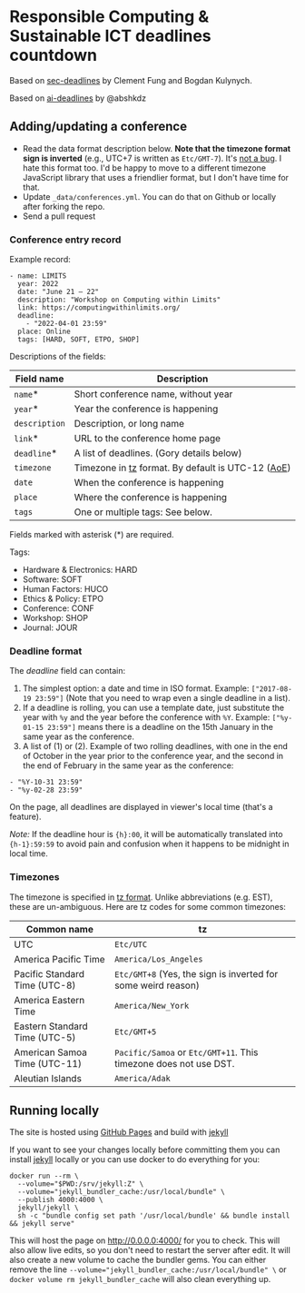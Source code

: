 # Responsible Computing & Sustainable ICT deadlines countdown

Based on [sec-deadlines](https://sec-deadlines.github.io/) by Clement Fung and Bogdan Kulynych.

Based on [ai-deadlines](https://aideadlin.es) by @abshkdz

## Adding/updating a conference

* Read the data format description below. **Note that the timezone format sign is inverted** (e.g., UTC+7 is written as `Etc/GMT-7`). It's [not a bug][0]. I hate this format too. I'd be happy to move to a different timezone JavaScript library that uses a friendlier format, but I don't have time for that.
* Update `_data/conferences.yml`. You can do that on Github or locally after forking the repo.
* Send a pull request

### Conference entry record

Example record:

```
- name: LIMITS
  year: 2022
  date: "June 21 – 22"
  description: "Workshop on Computing within Limits"
  link: https://computingwithinlimits.org/
  deadline:
    - "2022-04-01 23:59"
  place: Online
  tags: [HARD, SOFT, ETPO, SHOP]
```

Descriptions of the fields:

| Field name    | Description                                                 |
|---------------|-------------------------------------------------------------|
| `name`\*      | Short conference name, without year                         |
| `year`\*      | Year the conference is happening                            |
| `description` | Description, or long name                                   |
| `link`\*      | URL to the conference home page                             |
| `deadline`\*  | A list of deadlines. (Gory details below)                   |
| `timezone`    | Timezone in [tz][1] format. By default is UTC-12 ([AoE][2]) |
| `date`        | When the conference is happening                            |
| `place`       | Where the conference is happening                           |
| `tags`        | One or multiple tags: See below.                            |

Fields marked with asterisk (\*) are required.

Tags:

- Hardware & Electronics: HARD
- Software: SOFT
- Human Factors: HUCO
- Ethics & Policy: ETPO
- Conference: CONF
- Workshop: SHOP
- Journal: JOUR


### Deadline format

The *deadline* field can contain:

1. The simplest option: a date and time in ISO format. Example: `["2017-08-19 23:59"]` (Note that you need to wrap even a single deadline in a list).
2. If a deadline is rolling, you can use a template date, just substitute the
   year with `%y` and the year before the conference with `%Y`. Example:
   `["%y-01-15 23:59"]` means there is a deadline on the 15th January in the
   same year as the conference.
2. A list of (1) or (2). Example of two rolling deadlines, with one in the end
   of October in the year prior to the conference year, and the second in the
   end of February in the same year as the conference:
  ```
  - "%Y-10-31 23:59"
  - "%y-02-28 23:59"
  ```

On the page, all deadlines are displayed in viewer's local time (that's a feature).

*Note:* If the deadline hour is `{h}:00`, it will be automatically translated into `{h-1}:59:59` to avoid pain and confusion when it happens to be midnight in local time.

### Timezones

The timezone is specified in [tz format][1]. Unlike abbreviations (e.g. EST), these are un-ambiguous. Here are tz codes for some common timezones:

| Common name                   | tz                                                                 |
|-------------------------------|--------------------------------------------------------------------|
| UTC                           | `Etc/UTC`                                                          |
| America Pacific Time          | `America/Los_Angeles`                                              |
| Pacific Standard Time (UTC-8) | `Etc/GMT+8` (Yes, the sign is inverted for some weird reason)      |
| America Eastern Time          | `America/New_York`                                                 |
| Eastern Standard Time (UTC-5) | `Etc/GMT+5`                                                        |
| American Samoa Time (UTC-11)  | `Pacific/Samoa` or `Etc/GMT+11`. This timezone does not use DST.   |
| Aleutian Islands              | `America/Adak`                                                     |

[0]: https://momentjs.com/timezone/docs/#/zone-object/offset/
[1]: https://en.wikipedia.org/wiki/List_of_tz_database_time_zones
[2]: https://www.timeanddate.com/time/zones/aoe

## Running locally

The site is hosted using [GitHub Pages](https://docs.github.com/en/pages/setting-up-a-github-pages-site-with-jekyll) and build with [jekyll](https://jekyllrb.com/)

If you want to see your changes locally before committing them you can install [jekyll](https://jekyllrb.com/docs/) locally or you can use docker to do everything for you:
```
docker run --rm \
  --volume="$PWD:/srv/jekyll:Z" \
  --volume="jekyll_bundler_cache:/usr/local/bundle" \
  --publish 4000:4000 \
  jekyll/jekyll \
  sh -c "bundle config set path '/usr/local/bundle' && bundle install && jekyll serve"
```

This will host the page on http://0.0.0.0:4000/ for you to check. This will also allow live edits, so you don't need to restart the server after edit. It will also create a new volume to cache the bundler gems. You can either remove the line `--volume="jekyll_bundler_cache:/usr/local/bundle" \` or `docker volume rm jekyll_bundler_cache` will also clean everything up.